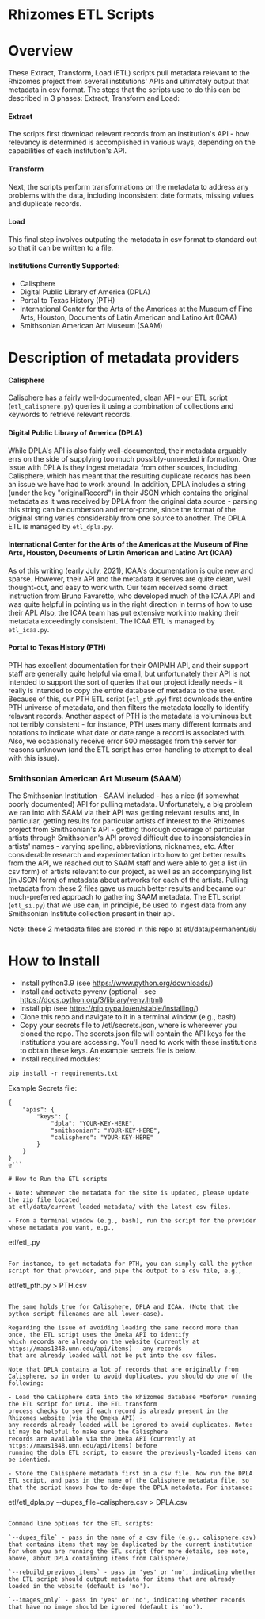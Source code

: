 # Rhizomes ETL Scripts 

# Overview 

These Extract, Transform, Load (ETL) scripts pull metadata relevant to the Rhizomes project
from several institutions' APIs and ultimately output that metadata in csv format.
The steps that the scripts use to do this can be described in 3 phases: Extract, Transform and Load:

#### Extract
The scripts first download relevant records from an institution's API - how relevancy is
determined is accomplished in various ways, depending on the capabilities of each institution's API.

#### Transform
Next, the scripts perform transformations on the metadata to address any problems with the
data, including inconsistent date formats, missing values and duplicate records.

#### Load
This final step involves outputing the metadata in csv format to standard out so that it can be written to
a file.

#### Institutions Currently Supported:

- Calisphere
- Digital Public Library of America (DPLA)
- Portal to Texas History (PTH)
- International Center for the Arts of the Americas at the Museum of Fine Arts, Houston, Documents of Latin American and Latino Art (ICAA)
- Smithsonian American Art Museum (SAAM)


# Description of metadata providers

#### Calisphere

Calisphere has a fairly well-documented, clean API - our ETL script (`etl_calisphere.py`) queries it using a combination of collections and keywords to retrieve
relevant records. 

#### Digital Public Library of America (DPLA)

While DPLA's API is also fairly well-documented, their metadata arguably errs on the side of supplying too much possibly-unneeded information.
One issue with DPLA is they ingest metadata from other sources, including Calisphere, which has meant that the resulting duplicate records
has been an issue we have had to work around. In addition, DPLA includes a string (under the key "originalRecord") in their JSON which contains
the original metadata as it was received by DPLA from the original data source - parsing this string can be cumberson and error-prone, since the 
format of the original string varies considerably from one source to another. The DPLA ETL is managed by `etl_dpla.py`.

#### International Center for the Arts of the Americas at the Museum of Fine Arts, Houston, Documents of Latin American and Latino Art (ICAA)

As of this writing (early July, 2021), ICAA's documentation is quite new and sparse. However, their API and the metadata it serves
are quite clean, well thought-out, and easy to work with. Our team received some direct instruction from Bruno Favaretto, who developed
much of the ICAA API and was quite helpful in pointing us in the right direction in terms of how to use their API. Also, the ICAA team
has put extensive work into making their metadata exceedingly consistent. The ICAA ETL is managed by `etl_icaa.py`.

#### Portal to Texas History (PTH)

PTH has excellent documentation for their OAIPMH API, and their support staff are generally quite helpful via email, but unfortunately
their API is not intended to support the sort of queries that our project ideally needs - it really is intended to copy the entire
database of metadata to the user. Because of this, our PTH ETL script (`etl_pth.py`) first downloads the entire PTH universe of metadata, and then
filters the metadata locally to identify relavant records. Another aspect of PTH is the metadata is voluminous but not terribly consistent -
for instance, PTH uses many different formats and notations to indicate what date or date range a record is associated with. Also, we
occasionally receive error 500 messages from the server for reasons unknown (and the ETL script has error-handling to attempt to deal with this issue).

### Smithsonian American Art Museum (SAAM)

The Smithsonian Institution - SAAM included - has a nice (if somewhat poorly documented) API for pulling metadata. Unfortunately, a big
problem we ran into with SAAM via their API was getting relevant results and, in particular, getting results for particular artists of
interest to the Rhizomes project from Smithsonian's API - getting thorough coverage of particular artists through Smithsonian's API proved
difficult due to inconsistencies in artists' names - varying spelling, abbreviations, nicknames, etc.  After considerable research and
experimentation into how to get better results from the API, we reached out to SAAM staff and were able to get a list (in csv form) of
artists relevant to our project, as well as an accompanying list (in JSON form) of metadata about artworks for each of the artists. Pulling
metadata from these 2 files gave us much better results and became our much-preferred approach to gathering SAAM metadata. The ETL script (`etl_si.py`) that we use can, in principle, be used to ingest data from any Smithsonian Institute collection present in their api.

Note: these 2 metadata files are stored in this repo at etl/data/permanent/si/


# How to Install

- Install python3.9 (see https://www.python.org/downloads/)
- Install and activate pyvenv (optional - see https://docs.python.org/3/library/venv.html)
- Install pip (see https://pip.pypa.io/en/stable/installing/)
- Clone this repo and navigate to it in a terminal window (e.g., bash)
- Copy your secrets file to <ROOT>/etl/secrets.json, where <ROOT> is whereever you cloned the repo. The secrets.json file will contain the API keys for the institutions you are accessing. You'll need to work with these institutions to obtain these keys. An example secrets file is below.
- Install required modules:

```
pip install -r requirements.txt
```

Example Secrets file:
  ```
  {
    "apis": {
        "keys": {
            "dpla": "YOUR-KEY-HERE",
            "smithsonian": "YOUR-KEY-HERE",
            "calisphere": "YOUR-KEY-HERE"
        }
    }
}
  e```
  
# How to Run the ETL scripts

- Note: whenever the metadata for the site is updated, please update the zip file located
at etl/data/current_loaded_metadata/ with the latest csv files.

- From a terminal window (e.g., bash), run the script for the provider whose metadata you want, e.g., 

```
etl/etl_<data provider>.py
```

For instance, to get metadata for PTH, you can simply call the python script for that provider, and pipe the output to a csv file, e.g.,

```
etl/etl_pth.py > PTH.csv
```

The same holds true for Calisphere, DPLA and ICAA. (Note that the python script filenames are all lower-case).

Regarding the issue of avoiding loading the same record more than once, the ETL script uses the Omeka API to identify
which records are already on the website (currently at https://maas1848.umn.edu/api/items) - any records
that are already loaded will not be put into the csv files.

Note that DPLA contains a lot of records that are originally from Calisphere, so in order to avoid duplicates, you should do one of the following:

- Load the Calisphere data into the Rhizomes database *before* running the ETL script for DPLA. The ETL transform
process checks to see if each record is already present in the Rhizomes website (via the Omeka API) -
any records already loaded will be ignored to avoid duplicates. Note: it may be helpful to make sure the Calisphere
records are available via the Omeka API (currently at https://maas1848.umn.edu/api/items) before
running the dpla ETL script, to ensure the previously-loaded items can be identied.

- Store the Calisphere metadata first in a csv file. Now run the DPLA ETL script, and pass in the name of the Calisphere metadata file, so that the script knows how to de-dupe the DPLA metadata. For instance:

```
etl/etl_dpla.py --dupes_file=calisphere.csv > DPLA.csv
```

Command line options for the ETL scripts:

`--dupes_file` - pass in the name of a csv file (e.g., calisphere.csv) that contains items that may be duplicated by the current institution for whom you are running the ETL script (for more details, see note, above, about DPLA containing items from Calisphere)

`--rebuild_previous_items` - pass in 'yes' or 'no', indicating whether the ETL script should output metadata for items that are already loaded in the website (default is 'no').

`--images_only` - pass in 'yes' or 'no', indicating whether records that have no image should be ignored (default is 'no').
